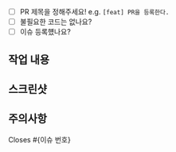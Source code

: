 - [ ] PR 제목을 정해주세요! e.g. `[feat] PR을 등록한다.` 
- [ ] 불필요한 코드는 없나요?
- [ ] 이슈 등록헀나요?

## 작업 내용

## 스크린샷

## 주의사항

Closes #{이슈 번호}
